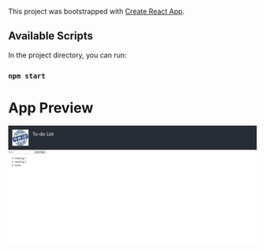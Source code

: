 This project was bootstrapped with [Create React App](https://github.com/facebook/create-react-app).

## Available Scripts

In the project directory, you can run:

### `npm start`

# App Preview
![](1.png)